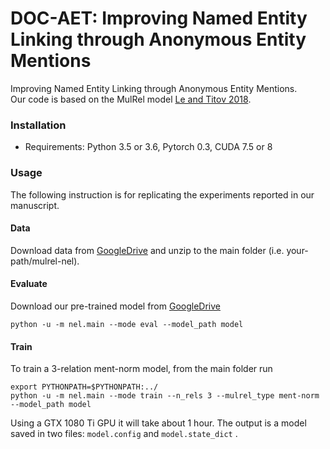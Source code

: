 DOC-AET: Improving Named Entity Linking through Anonymous Entity Mentions
========

Improving Named Entity Linking through Anonymous Entity Mentions.\
Our code is based on the MulRel model [Le and Titov 2018](https://github.com/lephong/mulrel-nel).




### Installation

- Requirements: Python 3.5 or 3.6, Pytorch 0.3, CUDA 7.5 or 8 

### Usage

The following instruction is for replicating the experiments reported in our manuscript. 


#### Data

Download data from [GoogleDrive](https://drive.google.com/file/d/17yyrEp5_ngWXB5nR3f70AUs_NBUhSihN)
and unzip to the main folder (i.e. your-path/mulrel-nel).

#### Evaluate

Download our pre-trained model from [GoogleDrive](https://drive.google.com/file/d/1mPcwsKXbE1T_TxPWQ1Mkvshvp58wB_FJ)

    python -u -m nel.main --mode eval --model_path model

#### Train

To train a 3-relation ment-norm model, from the main folder run 

    export PYTHONPATH=$PYTHONPATH:../
    python -u -m nel.main --mode train --n_rels 3 --mulrel_type ment-norm --model_path model
 
Using a GTX 1080 Ti GPU it will take about 1 hour. The output is a model saved in two files: 
`model.config` and `model.state_dict` . 


